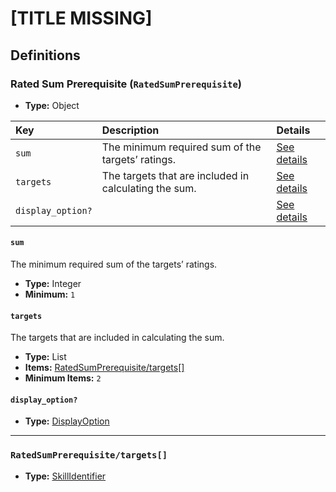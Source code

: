 # [TITLE MISSING]

## Definitions

### <a name="RatedSumPrerequisite"></a> Rated Sum Prerequisite (`RatedSumPrerequisite`)

- **Type:** Object

Key | Description | Details
:-- | :-- | :--
`sum` | The minimum required sum of the targets’ ratings. | <a href="#RatedSumPrerequisite/sum">See details</a>
`targets` | The targets that are included in calculating the sum. | <a href="#RatedSumPrerequisite/targets">See details</a>
`display_option?` |  | <a href="#RatedSumPrerequisite/display_option">See details</a>

#### <a name="RatedSumPrerequisite/sum"></a> `sum`

The minimum required sum of the targets’ ratings.

- **Type:** Integer
- **Minimum:** `1`

#### <a name="RatedSumPrerequisite/targets"></a> `targets`

The targets that are included in calculating the sum.

- **Type:** List
- **Items:** <a href="#RatedSumPrerequisite/targets[]">RatedSumPrerequisite/targets[]</a>
- **Minimum Items:** `2`

#### <a name="RatedSumPrerequisite/display_option"></a> `display_option?`

- **Type:** <a href="../DisplayOption.md#DisplayOption">DisplayOption</a>

---

### <a name="RatedSumPrerequisite/targets[]"></a> `RatedSumPrerequisite/targets[]`

- **Type:** <a href="../../_IdentifierGroup.md#SkillIdentifier">SkillIdentifier</a>
